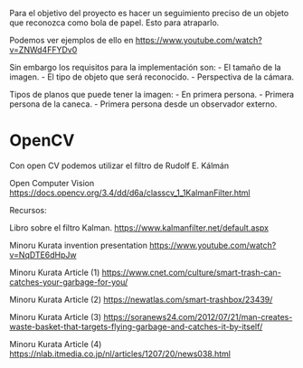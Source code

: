 
Para el objetivo del proyecto es hacer un seguimiento preciso de un objeto que reconozca como bola de papel. Esto para atraparlo.


Podemos ver ejemplos de ello en https://www.youtube.com/watch?v=ZNWd4FFYDv0



Sin embargo los requisitos para la implementación son:
	- El tamaño de la imagen.
	- El tipo de objeto que será reconocido.
	- Perspectiva de la cámara.


Tipos de planos que puede tener la imagen:
	- En primera persona.
	- Primera persona de la caneca.
	- Primera persona desde un observador externo.



# OpenCV 

Con open CV podemos utilizar el filtro de Rudolf E. Kálmán


Open Computer Vision 
https://docs.opencv.org/3.4/dd/d6a/classcv_1_1KalmanFilter.html


Recursos:

Libro sobre el filtro Kalman.
https://www.kalmanfilter.net/default.aspx

Minoru Kurata invention presentation
https://www.youtube.com/watch?v=NqDTE6dHpJw

Minoru Kurata Article (1)
https://www.cnet.com/culture/smart-trash-can-catches-your-garbage-for-you/

Minoru Kurata Article (2)
https://newatlas.com/smart-trashbox/23439/

Minoru Kurata Article (3)
https://soranews24.com/2012/07/21/man-creates-waste-basket-that-targets-flying-garbage-and-catches-it-by-itself/

Minoru Kurata Article (4)
https://nlab.itmedia.co.jp/nl/articles/1207/20/news038.html


